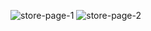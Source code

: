 ![store-page-1](https://github.com/ChrisWhisker/road-toad/assets/6521800/252c9dd5-f6f1-47d9-baf7-96c32a7de6ac)
![store-page-2](https://github.com/ChrisWhisker/road-toad/assets/6521800/108e8994-da86-485a-9782-394f2833ad80)
